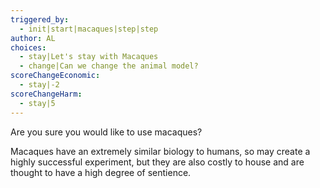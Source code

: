 ```yaml
---
triggered_by:
  - init|start|macaques|step|step
author: AL
choices:
  - stay|Let's stay with Macaques
  - change|Can we change the animal model?
scoreChangeEconomic:
  - stay|-2
scoreChangeHarm:
  - stay|5
---
```


Are you sure you would like to use macaques?

Macaques have an extremely similar biology to humans, so may create a highly successful experiment, but they are also costly to house and are thought to have a high degree of sentience.
